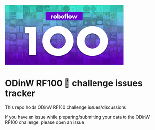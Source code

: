 ![img](logo.png)

# ODinW RF100 📸 challenge issues tracker

This repo holds ODinW RF100 challenge issues/discussions

If you have an issue while preparing/submitting your data to the ODinW RF100 challenge, please open an issue
